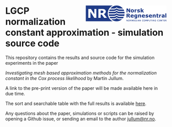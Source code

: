 
# <img src="logo.png" align="right" height="50px"/>

# LGCP normalization constant approximation - simulation source code

This repository contains the results and source code for the simulation
experiments in the paper

*Investigating mesh based approximation methods for the normalization
constant in the Cox process likelihood* by Martin Jullum.

A link to the pre-print version of the paper will be made available here
in due time.

The sort and searchable table with the full results is available
[here](https://martinju.github.io/LGCP-normConst-simulations/).

Any questions about the paper, simulations or scripts can be raised by
opening a Github issue, or sending an email to the author
[jullum@nr.no](mailto:jullum@nr.no?subject=LGCP-normConst-simulations).

<!-- ### Source code files -->

<!-- All source code for the simulations are available under /Source code -->

<!-- File  | Description -->

<!-- ------------- | ------------- -->

<!--   simulation_script.R                         | This is the main script executing the simulation experiment in the paper. Settings for full simulation is commented out, such that the script can be ran quickly.  -->

<!-- timing_deterministic_integration_methods.R  | Script for timing the deterministic integration methods. -->

<!-- help_function.R | All functions used in the above scripts. Ufortunatly, almost no documentation is available.  -->
